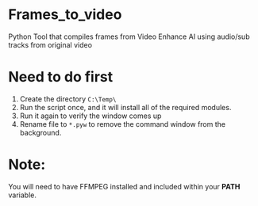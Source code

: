 # Frames_to_video
Python Tool that compiles frames from Video Enhance AI using audio/sub tracks from original video

# Need to do first
1. Create the directory `C:\Temp\`
2. Run the script once, and it will install all of the required modules.
3. Run it again to verify the window comes up
4. Rename file to `*.pyw` to remove the command window from the background.

# Note:
You will need to have FFMPEG installed and included within your <b>PATH</b> variable.
